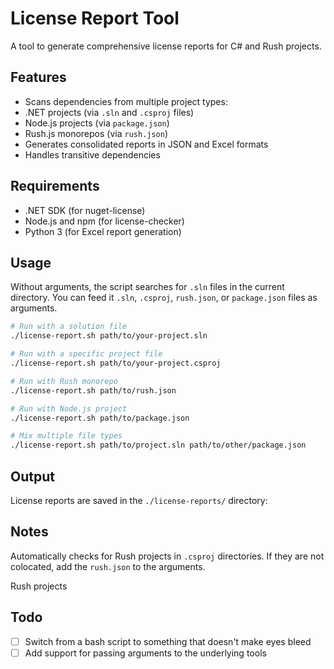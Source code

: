 # License Report Tool

A tool to generate comprehensive license reports for C# and Rush projects.

## Features

- Scans dependencies from multiple project types:
- .NET projects (via `.sln` and `.csproj` files)
- Node.js projects (via `package.json`)
- Rush.js monorepos (via `rush.json`)
- Generates consolidated reports in JSON and Excel formats
- Handles transitive dependencies

## Requirements

- .NET SDK (for nuget-license)
- Node.js and npm (for license-checker)
- Python 3 (for Excel report generation)

## Usage

Without arguments, the script searches for `.sln` files in the current directory. You can feed it `.sln`, `.csproj`, `rush.json`, or `package.json` files as arguments.

```bash
# Run with a solution file
./license-report.sh path/to/your-project.sln

# Run with a specific project file
./license-report.sh path/to/your-project.csproj

# Run with Rush monorepo
./license-report.sh path/to/rush.json

# Run with Node.js project
./license-report.sh path/to/package.json

# Mix multiple file types
./license-report.sh path/to/project.sln path/to/other/package.json
```

## Output

License reports are saved in the `./license-reports/` directory:

## Notes

Automatically checks for Rush projects in `.csproj` directories. If they are not colocated, add the `rush.json` to the arguments.

Rush projects

## Todo

- [ ] Switch from a bash script to something that doesn't make eyes bleed
- [ ] Add support for passing arguments to the underlying tools
